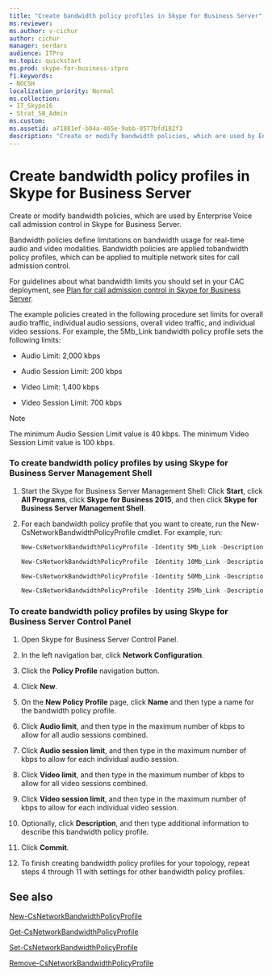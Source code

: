 ```yaml
---
title: "Create bandwidth policy profiles in Skype for Business Server"
ms.reviewer: 
ms.author: v-cichur
author: cichur
manager: serdars
audience: ITPro
ms.topic: quickstart
ms.prod: skype-for-business-itpro
f1.keywords:
- NOCSH
localization_priority: Normal
ms.collection: 
- IT_Skype16
- Strat_SB_Admin
ms.custom: 
ms.assetid: a71881ef-b04a-465e-9abb-0577bfd182f3
description: "Create or modify bandwidth policies, which are used by Enterprise Voice call admission control in Skype for Business Server."
---
```


# Create bandwidth policy profiles in Skype for Business Server 
 
Create or modify bandwidth policies, which are used by Enterprise Voice call admission control in Skype for Business Server. 
  
Bandwidth policies define limitations on bandwidth usage for real-time audio and video modalities. Bandwidth policies are applied tobandwidth policy profiles, which can be applied to multiple network sites for call admission control.
  
For guidelines about what bandwidth limits you should set in your CAC deployment, see [Plan for call admission control in Skype for Business Server](../../plan-your-deployment/enterprise-voice-solution/call-admission-control.md).
  
The example policies created in the following procedure set limits for overall audio traffic, individual audio sessions, overall video traffic, and individual video sessions. For example, the 5Mb_Link bandwidth policy profile sets the following limits: 
  
- Audio Limit: 2,000 kbps
    
- Audio Session Limit: 200 kbps
    
- Video Limit: 1,400 kbps
    
- Video Session Limit: 700 kbps
    
> [!NOTE]
> The minimum Audio Session Limit value is 40 kbps. The minimum Video Session Limit value is 100 kbps. 
  
### To create bandwidth policy profiles by using Skype for Business Server Management Shell

1. Start the Skype for Business Server Management Shell: Click **Start**, click **All Programs**, click **Skype for Business 2015**, and then click **Skype for Business Server Management Shell**.
    
2. For each bandwidth policy profile that you want to create, run the New-CsNetworkBandwidthPolicyProfile cmdlet. For example, run:
    
   ```powershell
   New-CsNetworkBandwidthPolicyProfile -Identity 5Mb_Link -Description "BW profile for 5Mb links" -AudioBWLimit 2000 -AudioBWSessionLimit 200 -VideoBWLimit 1400   -VideoBWSessionLimit 700
   ```

   ```powershell
   New-CsNetworkBandwidthPolicyProfile -Identity 10Mb_Link -Description "BW profile for 10Mb links" -AudioBWLimit 4000 -AudioBWSessionLimit 200 -VideoBWLimit 2800 -VideoBWSessionLimit 700
   ```

   ```powershell
   New-CsNetworkBandwidthPolicyProfile -Identity 50Mb_Link -Description "BW profile for 50Mb links" -AudioBWLimit 20000 -AudioBWSessionLimit 200 -VideoBWLimit 14000 -VideoBWSessionLimit 700
   ```

   ```powershell
   New-CsNetworkBandwidthPolicyProfile -Identity 25Mb_Link -Description "BW profile for 25Mb links" -AudioBWLimit 10000 -AudioBWSessionLimit 200 -VideoBWLimit 7000 -VideoBWSessionLimit 700
   ```

### To create bandwidth policy profiles by using Skype for Business Server Control Panel

1. Open Skype for Business Server Control Panel.
    
2. In the left navigation bar, click **Network Configuration**.
    
3. Click the **Policy Profile** navigation button.
    
4. Click **New**.
    
5. On the **New Policy Profile** page, click **Name** and then type a name for the bandwidth policy profile.
    
6. Click **Audio limit**, and then type in the maximum number of kbps to allow for all audio sessions combined.
    
7. Click **Audio session limit**, and then type in the maximum number of kbps to allow for each individual audio session.
    
8. Click **Video limit**, and then type in the maximum number of kbps to allow for all video sessions combined.
    
9. Click **Video session limit**, and then type in the maximum number of kbps to allow for each individual video session.
    
10. Optionally, click **Description**, and then type additional information to describe this bandwidth policy profile.
    
11. Click **Commit**.
    
12. To finish creating bandwidth policy profiles for your topology, repeat steps 4 through 11 with settings for other bandwidth policy profiles.
    
## See also

[New-CsNetworkBandwidthPolicyProfile](/powershell/module/skype/new-csnetworkbandwidthpolicyprofile?view=skype-ps)
  
[Get-CsNetworkBandwidthPolicyProfile](/powershell/module/skype/get-csnetworkbandwidthpolicyprofile?view=skype-ps)
  
[Set-CsNetworkBandwidthPolicyProfile](/powershell/module/skype/set-csnetworkbandwidthpolicyprofile?view=skype-ps)
  
[Remove-CsNetworkBandwidthPolicyProfile](/powershell/module/skype/remove-csnetworkbandwidthpolicyprofile?view=skype-ps)